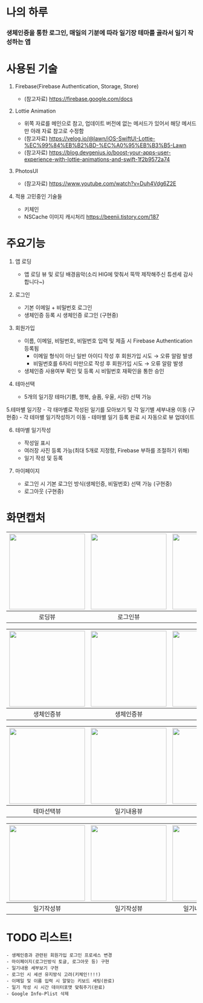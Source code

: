 # 나의 하루
### 생체인증을 통한 로그인, 매일의 기분에 따라 일기장 테마를 골라서 일기 작성하는 앱

# 사용된 기술
1. Firebase(Firebase Authentication, Storage, Store)
    - (참고자료) https://firebase.google.com/docs
    
2. Lottie Animation
    - 위쪽 자료를 메인으로 참고, 업데이트 버전에 없는 메서드가 있어서 해당 메서드만 아래 자료 참고로 수정함
    - (참고자료) https://velog.io/@lawn/iOS-SwiftUI-Lottie-%EC%99%84%EB%B2%BD-%EC%A0%95%EB%B3%B5-Lawn
    - (참고자료) https://blog.devgenius.io/boost-your-apps-user-experience-with-lottie-animations-and-swift-1f2b9572a74

3. PhotosUI
    - (참고자료) https://www.youtube.com/watch?v=Duh4Vdg6Z2E

4. 적용 고민중인 기술들
    -  키체인
    - NSCache 이미지 캐시처리 https://beenii.tistory.com/187

# 주요기능
1. 앱 로딩
    - 앱 로딩 뷰 및 로딩 배경음악(소리 HIG에 맞춰서 뚝딱 제작해주신 튜센세 감사합니다~)

2. 로그인
    - 기본 이메일 + 비밀번호 로그인
    - 생체인증 등록 시 생체인증 로그인 (구현중)
    
3. 회원가입
    - 이름, 이메일, 비밀번호, 비밀번호 입력 및 제출 시 Firebase Authentication 등록됨
      - 이메일 형식이 아닌 일반 아이디 작성 후 회원가입 시도 → 오류 알람 발생
      - 비밀번호를 6자리 미만으로 작성 후 회원가입 시도 → 오류 알람 발생
    - 생체인증 사용여부 확인 및 등록 시 비밀번호 재확인을 통한 승인

4. 테마선택
    - 5개의 일기장 테마(기쁨, 행복, 슬픔, 우울, 사랑) 선택 가능

5.테마별 일기장
    - 각 태마별로 작성된 일기를 모아보기 및 각 일기별 세부내용 이동 (구현중)
    - 각 테마별 일기작성하기 이동
    - 테마별 일기 등록 완료 시 자동으로 뷰 업데이트

6. 테마별 일기작성
    - 작성일 표시
    - 여러장 사진 등록 가능(최대 5개로 지정함, Firebase 부하를 조절하기 위해)
    - 일기 작성 및 등록

7. 마이페이지
    - 로그인 시 기본 로그인 방식(생체인증, 비밀번호) 선택 가능 (구현중)
    - 로그아웃 (구현중)

# 화면캡처
| <img width="200" src="https://user-images.githubusercontent.com/55937627/212257742-1fa9cb0b-8c6a-44d6-8820-f2ceda0a661a.png"> | <img width="200" src="https://user-images.githubusercontent.com/55937627/212257784-6f96c0d0-8c26-4d8a-9c14-86d4ef26c17a.png"> | <img width="200" src="https://user-images.githubusercontent.com/55937627/212257887-23d7888f-bb7b-426e-ab05-d46bc322cc4d.png"> |
|:-:|:-:|:-:|
| 로딩뷰 |	로그인뷰 | 회원가입뷰 |

| <img width="200" src="https://user-images.githubusercontent.com/55937627/212257929-2cd5b032-4653-481e-b6da-5d6ebe585fc5.png"> | <img width="200" src="https://user-images.githubusercontent.com/55937627/212257934-39a99d14-55a5-485d-8dd9-14a005ab7355.png"> | <img width="200" src="https://user-images.githubusercontent.com/55937627/212257949-ac6aa7ed-3791-4509-922c-17e9ef70bbf3.png"> | <img width="200" src="https://user-images.githubusercontent.com/55937627/212257968-18535cb3-229c-4cd0-a727-ff1d6f05fddd.png"> |
|:-:|:-:|:-:|:-:|
| 생체인증뷰 | 생체인증뷰	| 생체인증뷰	| 생체인증뷰 | 
		

| <img width="200" src="https://user-images.githubusercontent.com/55937627/212258051-a075a121-5a08-4d96-a3f3-c14f8bf48e12.png"> | <img width="200" src="https://user-images.githubusercontent.com/55937627/212258084-21ec1cda-66e7-4632-8400-ea68cbaa7e7b.png"> | <img width="200" src="https://user-images.githubusercontent.com/55937627/212258094-0168f277-faaf-4501-8cc3-1f640c166864.png"> |
|:-:|:-:|:-:|
| 테마선택뷰	| 일기내용뷰	| 일기내용뷰 | 


| <img width="200" src="https://user-images.githubusercontent.com/55937627/212258168-606c0f4a-2927-4d84-b670-a64612230840.png"> | <img width="200" src="https://user-images.githubusercontent.com/55937627/212258176-0863c194-4b00-4c29-9ae2-b710e9da477b.png"> | <img width="200" src="https://user-images.githubusercontent.com/55937627/212258184-23fd96ec-ed2b-4600-bf09-a2960bbd88c2.png"> |
|:-:|:-:|:-:|
| 일기작성뷰	| 일기작성뷰	| 일기내용뷰-업데이트 | 

# TODO 리스트!

    - 생체인증과 관련된 회원가입 로그인 프로세스 변경
    - 마이페이지(로그인방식 토글, 로그아웃 등) 구현
    - 일기내용 세부보기 구현
    - 로그인 시 세션 유지방식 고려(키체인!!!!)
    - 이메일 및 이름 입력 시 알맞는 키보드 세팅(완료)
    - 일기 작성 시 시간 데이터포맷 맞춰주기(완료)
    - Google Info-Plist 삭제
